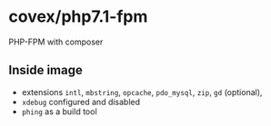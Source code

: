 covex/php7.1-fpm
================

PHP-FPM with composer

Inside image
------------

* extensions `intl`, `mbstring`, `opcache`, `pdo_mysql`, `zip`, `gd` (optional),
* `xdebug` configured and disabled
* `phing` as a build tool
